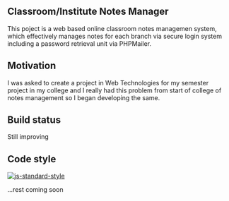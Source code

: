 ## Classroom/Institute Notes Manager
This poject is a web based online classroom notes managemen system, which effectively manages notes for each branch via secure login system including a password retrieval unit via PHPMailer.

## Motivation
I was asked to create a project in Web Technologies for my semester project in my college and I really had this problem from start of college of notes management so I began developing the same.

## Build status
Still improving

## Code style
[![js-standard-style](https://img.shields.io/badge/code%20style-standard-brightgreen.svg?style=flat)](https://github.com/feross/standard)
 
...rest coming soon
